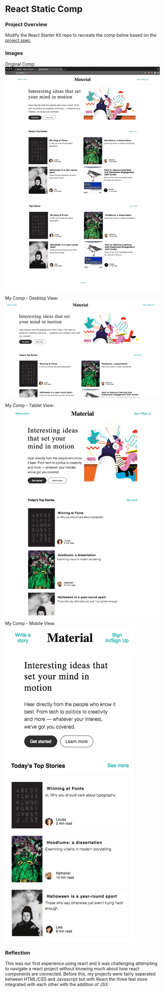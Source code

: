 # React Static Comp

### Project Overview
Modify the React Starter Kit repo to recreate the comp below based on the [project spec](https://github.com/turingschool-examples/react-starter-kit/tree/react-static-comp). 

### Images
Original Comp:
![Original Comp](./public/react-static-comp-original.png)

My Comp - Desktop View: 
![Desktop](./public/react-static-comp-desktop.png)

My Comp - Tablet View: 
![Tablet](./public/react-static-comp-tablet.png)

My Comp - Mobile View: 
![Mobile](./public/react-static-comp-mobile.png)


### Reflection
This was our first experience using react and it was challenging attempting to navigate a react project without knowing much about how react components are connected. Before this, my projects were fairly seperated between HTML/CSS and Javascript but with React the three feel more integrated with each other with the addition of JSX. 
